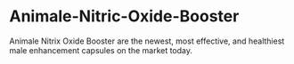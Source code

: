 # Animale-Nitric-Oxide-Booster
Animale Nitrix Oxide Booster are the newest, most effective, and healthiest male enhancement capsules on the market today.
